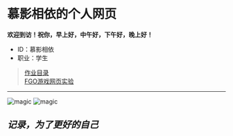 # 慕影相依的个人网页
**欢迎到访！祝你，早上好，中午好，下午好，晚上好！**<br>
* ID：慕影相依<br>
* 职业：学生<br>
>[作业目录](https://myxy203.github.io/%E9%A6%96%E9%A1%B5.html)<br>
>[FGO游戏网页实验](https://myxy203.github.io/FGO.html)

****

![magic](https://img-prod-cms-rt-microsoft-com.akamaized.net/cms/api/am/imageFileData/RE4wHfX?ver=33ae)
![magic](https://github-readme-stats.vercel.app/api/top-langs/?username=myxy203&layout=compact&langs_count=8)

## ***记录，为了更好的自己***
